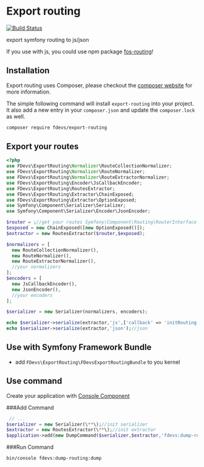 # Export routing
[![Build Status](https://travis-ci.org/4devs/export-routing.svg?branch=master)](https://travis-ci.org/4devs/export-routing)

export symfony routing to js/json

If you use with js, you could use npm package [fos-routing](https://www.npmjs.com/package/fos-routing)!

## Installation
Export routing uses Composer, please checkout the [composer website](http://getcomposer.org) for more information.

The simple following command will install `export-routing` into your project. It also add a new
entry in your `composer.json` and update the `composer.lock` as well.


```bash
composer require fdevs/export-routing
```

## Export your routes

```php
<?php
use FDevs\ExportRouting\Normalizer\RouteCollectionNormalizer;
use FDevs\ExportRouting\Normalizer\RouteNormalizer;
use FDevs\ExportRouting\Normalizer\RouteExtractorNormalizer;
use FDevs\ExportRouting\Encoder\JsCallbackEncoder;
use FDevs\ExportRouting\RoutesExtractor;
use FDevs\ExportRouting\Extractor\ChainExposed;
use FDevs\ExportRouting\Extractor\OptionExposed;
use Symfony\Component\Serializer\Serializer;
use Symfony\Component\Serializer\Encoder\JsonEncoder;

$router = ;//get your routes Symfony\Component\Routing\RouterInterface
$exposed = new ChainExposed([new OptionExposed()]);
$extractor = new RoutesExtractor($router,$exposed);

$normalizers = [
  new RouteCollectionNormalizer(),
  new RouteNormalizer(),
  new RouteExtractorNormalizer(),
  //your normalizers
];
$encoders = [
  new JsCallbackEncoder(),
  new JsonEncoder(),
  //your encoders
];

$serializer = new Serializer(normalizers, encoders);

echo $serializer->serialize(extractor,'js',['callback' => 'initRouting']);//js with callback
echo $serializer->serialize(extractor,'json');//json
```


## Use with Symfony Framework Bundle

 - add `FDevs\ExportRouting\FDevsExportRoutingBundle` to you kernel


## Use command
Create your application with [Console Component](https://symfony.com/doc/master/components/console.html)

###Add Command

```php
 // ...
$serializer = new Serializer(\**\);//init serializer
$extractor = new RoutesExtractor(\**\);//init extractor
$application->add(new DumpCommand($serializer,$extractor,'fdevs:dump-routing:dump'));
```

###Run Command
```bash
bin/console fdevs:dump-routing:dump
```

